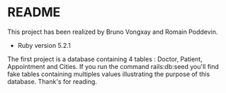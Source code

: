 # README

This project has been realized by Bruno Vongxay and Romain Poddevin.

* Ruby version 5.2.1

The first project is a database containing 4 tables : Doctor, Patient, Appointment and Cities.
If you run the command rails:db:seed you'll find fake tables containing multiples values illustrating the purpose of this database.
Thank's for reading. 
